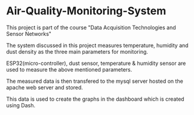 # Air-Quality-Monitoring-System
This project is part of the course "Data Acquisition Technologies and Sensor Networks"

The system discussed in this project measures temperature, humidity and dust density as the three main parameters for monitoring.

ESP32(micro-controller), dust sensor, temperature & humidity sensor are used to measure the above mentioned parameters.

The measured data is then transfered to the mysql server hosted on the apache web server and stored.

This data is used to create the graphs in the dashboard which is created using Dash.
